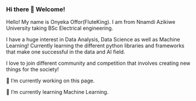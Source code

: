 ### Hi there 👋 Welcome!

Hello! My name is Onyeka Offor(FluteKing). I am from Nnamdi Azikiwe University taking BSc Electrical engineering.

I have a huge interest in Data Analysis, Data Science as well as Machine Learning! Currently learning the different python libraries and frameworks that make one successful in the data and AI field.

I love to join different community and competition that involves creating new things for the society!

🔭 I’m currently working on this page.

🌱 I’m currently learning Machine Learning.

<!--
**FluteKing/FluteKing** is a ✨ _special_ ✨ repository because its `README.md` (this file) appears on your GitHub profile.

Here are some ideas to get you started:

- 🔭 I’m currently working on ...
- 🌱 I’m currently learning ...
- 👯 I’m looking to collaborate on ...!
- 🤔 I’m looking for help with ...
- 💬 Ask me about ...
- 📫 How to reach me: ...
- 😄 Pronouns: ...
- ⚡ Fun fact: ...
-->
